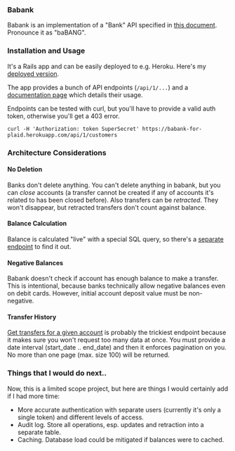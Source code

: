### Babank

Babank is an implementation of a "Bank" API specified in [this document](https://github.com/be9/babank/blob/master/build_a_bank.md).
Pronounce it as "baBANG".

### Installation and Usage

It's a Rails app and can be easily deployed to e.g. Heroku. Here's my [deployed version](https://babank-for-plaid.herokuapp.com/).

The app provides a bunch of API endpoints (`/api/1/...`) and a [documentation page](https://babank-for-plaid.herokuapp.com/apipie) which details their usage.

Endpoints can be tested with curl, but you'll have to provide a valid auth token,
otherwise you'll get a 403 error.

    curl -H 'Authorization: token SuperSecret' https://babank-for-plaid.herokuapp.com/api/1/customers

### Architecture Considerations

#### No Deletion

Banks don't delete anything. You can't delete anything in babank, but you can *close* accounts (a transfer cannot be created if any of accounts it's related to has been closed before). Also transfers can be *retracted*. They won't disappear, but retracted transfers don't count against balance.

#### Balance Calculation

Balance is calculated "live" with a special SQL query, so there's a [separate endpoint](https://babank-for-plaid.herokuapp.com/apipie/1/accounts/show.html) to find it out.

#### Negative Balances

Babank doesn't check if account has enough balance to make a transfer. This is intentional, because banks technically allow negative balances even on debit cards. However, initial account deposit value must be non-negative. 

#### Transfer History

[Get transfers for a given account](https://babank-for-plaid.herokuapp.com/apipie/1/transfers/index.html) is probably the trickiest endpoint because it makes sure you won't request too many data at once. You must provide a date interval (start_date .. end_date) and then it enforces pagination on you. No more than one page (max. size 100) will be returned.

### Things that I would do next..

Now, this is a limited scope project, but here are things I would certainly add if I had more time:

* More accurate authentication with separate users (currently it's only a single token) and different levels of access.
* Audit log. Store all operations, esp. updates and retraction into a separate table.
* Caching. Database load could be mitigated if balances were to cached.

